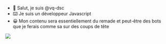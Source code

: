 - 👋 Salut, je suis @vq-dsc
- ⌨️ Je suis un développeur Javascript
- 😀 Mon contenu sera essentiellement du remade et peut-être des bots que je ferais comme sa sur des coups de tête

<img src="https://komarev.com/ghpvc/?username=1coherent">

<!--
**vq-dsc/vq-dsc** is a ✨ _special_ ✨ repository because its `README.md` (this file) appears on your GitHub profile.

Here are some ideas to get you started:

- 🔭 I’m currently working on ...
- 🌱 I’m currently learning ...
- 👯 I’m looking to collaborate on ...
- 🤔 I’m looking for help with ...
- 💬 Ask me about ...
- 📫 How to reach me: ...
- 😄 Pronouns: ...
- ⚡ Fun fact: ...
-->
